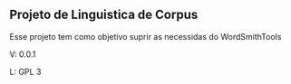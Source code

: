 ## Projeto de Linguistica de Corpus

Esse projeto tem como objetivo suprir as necessidas do WordSmithTools

V: 0.0.1

L: GPL 3

